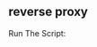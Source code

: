 ## reverse proxy
Run The Script:
```apt update && apt install git -y && git clone https://github.com/koopichi/ReverseProxyN.git && bash ReverseProxyN/install.sh
```
